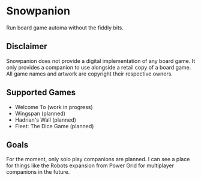 # Snowpanion

Run board game automa without the fiddly bits.

## Disclaimer

Snowpanion does not provide a digital implementation of any board game. It only provides a companion to use alongside a retail copy of a board game. All game names and artwork are copyright their respective owners.

## Supported Games

- Welcome To (work in progress)
- Wingspan (planned)
- Hadrian's Wall (planned)
- Fleet: The Dice Game (planned)

## Goals

For the moment, only solo play companions are planned. I can see a place for things like the Robots expansion from Power Grid for multiplayer companions in the future.
